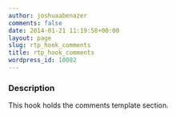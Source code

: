 ```yaml
---
author: joshuaabenazer
comments: false
date: 2014-01-21 11:19:58+00:00
layout: page
slug: rtp_hook_comments
title: rtp_hook_comments
wordpress_id: 10082
---
```


### Description


This hook holds the comments template section.
